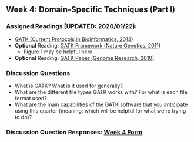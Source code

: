 ## Week 4: Domain-Specific Techniques (Part I)

### Assigned Readings [UPDATED: 2020/01/22):

- [GATK (Current Protocols in Bioinformatics, 2013)](https://currentprotocols.onlinelibrary.wiley.com/doi/full/10.1002/0471250953.bi1110s43)
- **Optional** Reading: [GATK Framework (Nature Genetics, 2011)](https://www.nature.com/articles/ng.806)
	- Figure 1 may be helpful here
- **Optional** Reading: [GATK Paper (Genome Research, 2010)](https://genome.cshlp.org/content/20/9/1297.full.pdf+html)

	
### Discussion Questions

- What is GATK? What is it used for generally?
- What are the different file types GATK works with? For what is each file format used?
- What are the main capabilities of the GATK software that you anticipate using this quarter (meaning: which will be helpful for what we're trying to do)?

### Discussion Question Responses: [Week 4 Form](https://docs.google.com/forms/d/e/1FAIpQLSe_nShh5FMiryYN-d8JDyrQ_aKy4fpNwSVnGbO5edW-lftR7Q/viewform?usp=sf_link)
